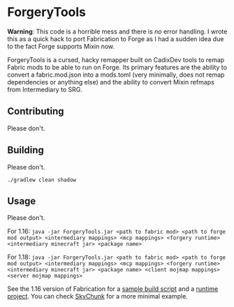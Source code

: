 # ForgeryTools

**Warning**: This code is a horrible mess and there is *no* error handling. I
wrote this as a quick hack to port Fabrication to Forge as I had a sudden idea
due to the fact Forge supports Mixin now.

ForgeryTools is a cursed, hacky remapper built on CadixDev tools to remap Fabric
mods to be able to run on Forge. Its primary features are the ability to convert
a fabric.mod.json into a mods.toml (very minimally, does not remap dependencies
or anything else) and the ability to convert Mixin refmaps from Intermediary to
SRG.

## Contributing
Please don't.

## Building
Please don't.

`./gradlew clean shadow`

## Usage
Please don't.

For 1.16:
`java -jar ForgeryTools.jar <path to fabric mod> <path to forge mod output> <intermediary mappings> <mcp mappings> <forgery runtime> <intermediary minecraft jar> <package name>`

For 1.18:
`java -jar ForgeryTools.jar <path to fabric mod> <path to forge mod output> <intermediary mappings> <mcp mappings> <forgery runtime> <intermediary minecraft jar> <package name> <client mojmap mappings> <server mojmap mappings>`

See the 1.16 version of Fabrication for a [sample build script](https://github.com/unascribed/Fabrication/blob/2.0/1.16/build.sh) and a
[runtime project](https://github.com/unascribed/Fabrication/tree/2.0/1.16/forgery).
You can check [SkyChunk](https://github.com/LemmaEOF/Skychunk) for a more minimal example.
